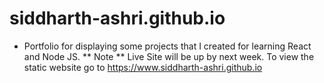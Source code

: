 # siddharth-ashri.github.io
- Portfolio for displaying some projects that I created for learning React and Node JS.
** Note ** 
Live Site will be up by next week. To view the static website go to https://www.siddharth-ashri.github.io
